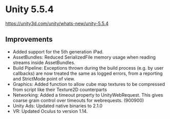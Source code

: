 # Unity 5.5.4
https://unity3d.com/unity/whats-new/unity-5.5.4

## Improvements

<ul>
<li>Added support for the 5th generation iPad.</li>
<li>AssetBundles: Reduced SerializedFile memory usage when reading streams inside AssetBundles.</li>
<li>Build Pipeline: Exceptions thrown during the build process (e.g. by user callbacks) are now treated the same as logged errors, from a reporting and StrictMode point of view.</li>
<li>Graphics: Added function to allow cube map textures to be compressed from script like their Texture2D counterparts</li>
<li>Networking: Added a timeout property to UnityWebRequest. This gives coarse grain control over timeouts for webrequests. (900900)</li>
<li>Unity Ads: Updated native binaries to 2.1.0</li>
<li>VR: Updated Oculus to version 1.14.</li>
</ul>
